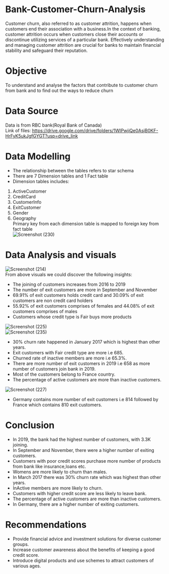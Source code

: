 # Bank-Customer-Churn-Analysis  

Customer churn, also referred to as customer attrition, happens when customers end their association with a business.In the context of banking, customer attrition occurs when customers close their accounts or discontinue utilizing services of a particular bank. Effectively understanding and managing customer attrition are crucial for banks to maintain financial stability and safeguard their reputation.
# Objective
To understand and analyse the factors that contribute to customer churn from bank and to find out the ways to reduce churn

# Data Source
Data is from RBC bank(Royal Bank of Canada)  
Link of files: https://drive.google.com/drive/folders/1WlPwjiQe0AsjB0KF-HrFyK5ukJgfGYGT?usp=drive_link

# Data Modelling
* The relationship between the tables refers to star schema
* There are 7 Dimension tables and 1 Fact table
* Dimension tables includes:
1. ActiveCustomer  
2. CreditCard  
3. CustomerInfo  
4. ExitCustomer  
5. Gender  
6. Geography  
Primary key from each dimension table is mapped to foreign key from fact table    
![Screenshot (230)](https://github.com/nishidha89/Bank-Customer-Churn-Analysis-using-PowerBI/assets/78490621/1f663c7f-9eb0-402e-8546-c49cb5dcf47d)


# Data Analysis and visuals
![Screenshot (214)](https://github.com/nishidha89/Bank-Customer-Churn-Analysis-using-PowerBI/assets/78490621/4707847b-0823-4313-ab1b-4edc5040377a)  
From above visuals we could discover the following insights:    
* The joining of customers increases from 2016 to 2019  
* The number of exit customers are more in September and November  
* 69.91% of exit customers holds credit card and 30.09% of exit customers are non credit card holders  
* 55.92% of exit customers comprises of females and 44.08% of exit customers comprises of males  
* Customers whose credit type is Fair buys more products  

![Screenshot (225)](https://github.com/nishidha89/Bank-Customer-Churn-Analysis-using-PowerBI/assets/78490621/c24fa8d6-fd6d-49c4-b9ed-2872aa9ce9f2)  
![Screenshot (235)](https://github.com/nishidha89/Bank-Customer-Churn-Analysis-using-PowerBI/assets/78490621/568e5d61-fc72-4fc8-a93f-33f9099c6ccf)  

* 30% churn rate happened in January 2017 which is highest than other years.    
* Exit customers with Fair credit type are more i.e 685.  
* Churned rate of inactive members are more i.e 65.3%.  
* There are more number of exit customers in 2019 i.e 658 as more number of customers join bank in 2019.  
* Most of the customers belong to France country.
* The percentage of active customers are more than inactive customers.  


![Screenshot (227)](https://github.com/nishidha89/Bank-Customer-Churn-Analysis-using-PowerBI/assets/78490621/2d5c1c9f-d8e5-4b7a-a06f-16fa3538ee6e)
* Germany contains more number of exit customers i.e 814 followed by France which contains 810 exit customers.  

# Conclusion  
* In 2019, the bank had the highest number of customers, with 3.3K joining.  
* In September and November, there were a higher number of exiting customers.  
* Customers with poor credit scores purchase more number of products from bank like insurance,loans etc.    
* Womens are more likely to churn than males.  
* In March 2017 there was 30% churn rate which was highest than other years.    
* InActive members are more likely to churn.    
* Customers with higher credit score are less likely to leave bank.    
* The percentage of active customers are more than inactive customers.   
* In Germany, there are a higher number of exiting customers.    

# Recommendations
* Provide financial advice and investment solutions for diverse customer groups.  
* Increase customer awareness about the benefits of keeping a good credit score.  
* Introduce digital products and use schemes to attract customers of various ages.  


